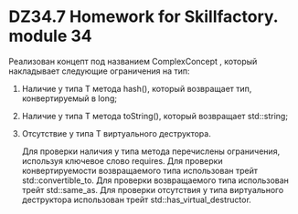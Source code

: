 # DZ34.7 Homework for Skillfactory. module 34

Реализован концепт под названием ComplexConcept<T> , который накладывает следующие ограничения на тип:

1. Наличие у типа T метода hash(), который возвращает тип, конвертируемый в long;
2. Наличие у типа T метода toString(), который возвращает std::string;
3. Отсутствие у типа T виртуального деструктора.
   
   Для проверки наличия у типа метода перечислены ограничения, используя ключевое слово requires.
   Для проверки конвертируемости возвращаемого типа использован трейт std::convertible_to.
   Для проверки возвращаемого типа использован трейт std::same_as.
   Для проверки отсутствия у типа виртуального деструктора использован трейт std::has_virtual_destructor.
